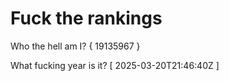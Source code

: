 # Fuck the rankings

Who the hell am I?
{ 19135967 }

What fucking year is it?
[ 2025-03-20T21:46:40Z ]
